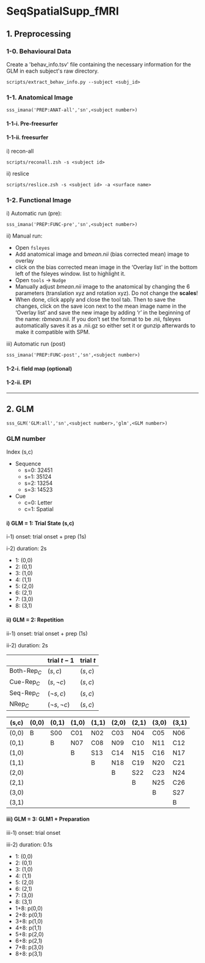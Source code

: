 # SeqSpatialSupp_fMRI

## 1. Preprocessing

### 1-0. Behavioural Data
Create a 'behav_info.tsv' file containing the necessary information for the GLM in each subject's raw directory.
```
scripts/extract_behav_info.py --subject <subj_id>
```

### 1-1. Anatomical Image

```
sss_imana('PREP:ANAT-all','sn',<subject number>)
```

#### 1-1-i. Pre-freesurfer

#### 1-1-ii. freesurfer

i) recon-all
```
scripts/reconall.zsh -s <subject id>
```

ii) reslice
```
scripts/reslice.zsh -s <subject id> -a <surface name>
```

### 1-2. Functional Image

i) Automatic run (pre):
```
sss_imana('PREP:FUNC-pre','sn',<subject number>)
```

ii) Manual run:
- Open `fsleyes`
- Add anatomical image and b*mean.nii* (bias corrected mean) image to overlay
- click on the bias corrected mean image in the ‘Overlay list' in the bottom left of the fsleyes window. list to highlight it.
- Open `tools` -> `Nudge`
- Manually adjust *bmean.nii* image to the anatomical by changing the 6 parameters (translation xyz and rotation xyz). Do not change the **scales**!
- When done, click apply and close the tool tab. Then to save the changes, click on the save icon next to the mean image name in the ‘Overlay list’ and save the new image by adding ‘r’ in the beginning of the name: r*bmean.nii*. If you don’t set the format to be .nii, fsleyes automatically saves it as a .nii.gz so either set it or gunzip afterwards to make it compatible with SPM.

iii) Automatic run (post)
```
sss_imana('PREP:FUNC-post','sn',<subject number>)
```

#### 1-2-i. field map (optional)

#### 1-2-ii. EPI

---

## 2. GLM 

```
sss_GLM('GLM:all','sn',<subject number>,'glm',<GLM number>)
```

### GLM number

Index (s,c)
- Sequence
	- s=0: 32451
	- s=1: 35124
	- s=2: 13254
	- s=3: 14523
- Cue
	- c=0: Letter
	- c=1: Spatial

#### i) GLM = 1: Trial State (s,c)
i-1) onset: trial onset + prep (1s)

i-2) duration: 2s

- 1: (0,0)
- 2: (0,1)
- 3: (1,0)
- 4: (1,1)
- 5: (2,0)
- 6: (2,1)
- 7: (3,0)
- 8: (3,1)

#### ii) GLM = 2: Repetition
ii-1) onset: trial onset + prep (1s)

ii-2) duration: 2s

|  | trial $t-1$ | trial $t$ |
|---------|---------|---------|
| Both-Rep$_{C}$| $(s,c)$ | $(s,c)$ |
| Cue-Rep$_{C}$ | $(s,\neg c)$ | $(s,c)$ |
| Seq-Rep$_{C}$ | $(\neg s,c)$ | $(s,c)$ |
| NRep$_{C}$    | $(\neg s,\neg c)$ | $(s,c)$ |

|(s,c)|(0,0)|(0,1)|(1,0)|(1,1)|(2,0)|(2,1)|(3,0)|(3,1)| 
|-----|-----|-----|-----|-----|-----|-----|-----|-----|
|(0,0)|  B  | S00 | C01 | N02 | C03 | N04 | C05 | N06 |
|(0,1)|     |  B  | N07 | C08 | N09 | C10 | N11 | C12 |
|(1,0)|     |     |  B  | S13 | C14 | N15 | C16 | N17 |
|(1,1)|     |     |     |  B  | N18 | C19 | N20 | C21 |
|(2,0)|     |     |     |     |  B  | S22 | C23 | N24 |
|(2,1)|     |     |     |     |     |  B  | N25 | C26 |
|(3,0)|     |     |     |     |     |     |  B  | S27 |
|(3,1)|     |     |     |     |     |     |     |  B  |

#### iii) GLM = 3: GLM1 + Preparation
iii-1) onset: trial onset

iii-2) duration: 0.1s

- 1: (0,0)
- 2: (0,1)
- 3: (1,0)
- 4: (1,1)
- 5: (2,0)
- 6: (2,1)
- 7: (3,0)
- 8: (3,1)
- 1+8: p(0,0)
- 2+8: p(0,1)
- 3+8: p(1,0)
- 4+8: p(1,1)
- 5+8: p(2,0)
- 6+8: p(2,1)
- 7+8: p(3,0)
- 8+8: p(3,1)

